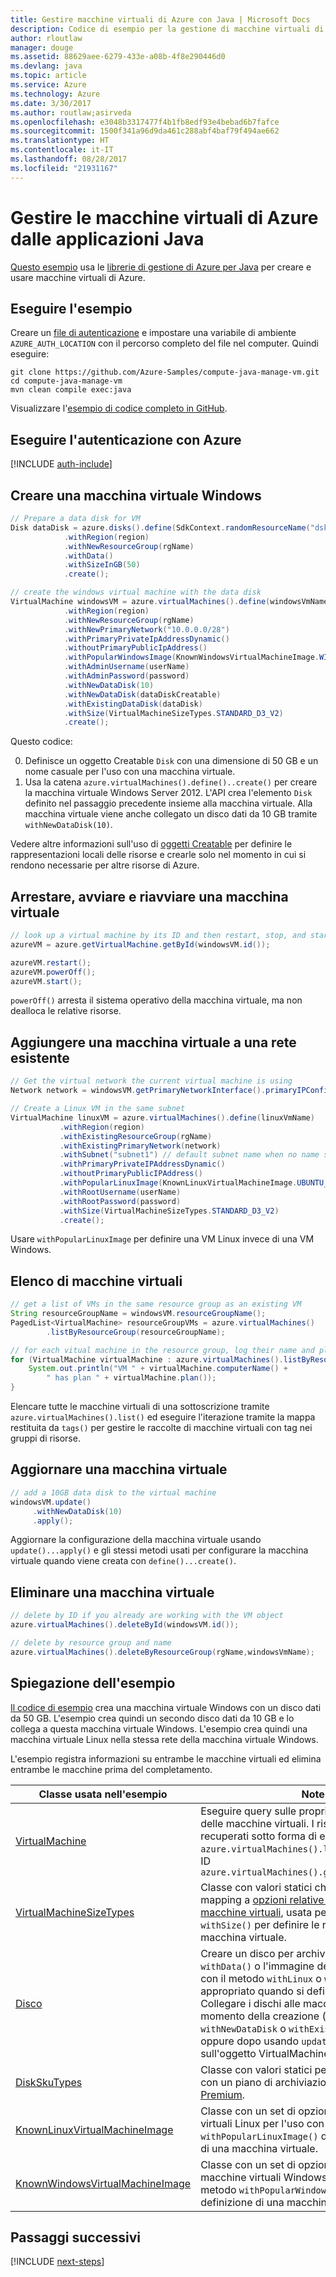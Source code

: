 ```yaml
---
title: Gestire macchine virtuali di Azure con Java | Microsoft Docs
description: Codice di esempio per la gestione di macchine virtuali di Azure con Azure SDK per Java
author: rloutlaw
manager: douge
ms.assetid: 88629aee-6279-433e-a08b-4f8e290446d0
ms.devlang: java
ms.topic: article
ms.service: Azure
ms.technology: Azure
ms.date: 3/30/2017
ms.author: routlaw;asirveda
ms.openlocfilehash: e3048b3317477f4b1fb8edf93e4bebad6b7fafce
ms.sourcegitcommit: 1500f341a96d9da461c288abf4baf79f494ae662
ms.translationtype: HT
ms.contentlocale: it-IT
ms.lasthandoff: 08/28/2017
ms.locfileid: "21931167"
---
```

# <a name="manage-azure-virtual-machines-from-your-java-applications"></a>Gestire le macchine virtuali di Azure dalle applicazioni Java

[Questo esempio](https://github.com/Azure-Samples/compute-java-manage-vm/) usa le [librerie di gestione di Azure per Java](https://github.com/Azure/azure-sdk-for-java) per creare e usare macchine virtuali di Azure.

## <a name="run-the-sample"></a>Eseguire l'esempio

Creare un [file di autenticazione](https://github.com/Azure/azure-sdk-for-java/blob/master/AUTH.md) e impostare una variabile di ambiente `AZURE_AUTH_LOCATION` con il percorso completo del file nel computer. Quindi eseguire:

```
git clone https://github.com/Azure-Samples/compute-java-manage-vm.git
cd compute-java-manage-vm
mvn clean compile exec:java
```

Visualizzare l'[esempio di codice completo in GitHub](https://github.com/Azure-Samples/compute-java-manage-vm/blob/master/src/main/java/com/microsoft/azure/management/compute/samples/ManageVirtualMachine.java).

## <a name="authenticate-with-azure"></a>Eseguire l'autenticazione con Azure

[!INCLUDE [auth-include](includes/java-auth-include.md)]

## <a name="create-a-windows-virtual-machine"></a>Creare una macchina virtuale Windows

```java
// Prepare a data disk for VM
Disk dataDisk = azure.disks().define(SdkContext.randomResourceName("dsk", 30))
            .withRegion(region)
            .withNewResourceGroup(rgName)
            .withData()
            .withSizeInGB(50)
            .create();

// create the windows virtual machine with the data disk            
VirtualMachine windowsVM = azure.virtualMachines().define(windowsVmName)
            .withRegion(region)
            .withNewResourceGroup(rgName)
            .withNewPrimaryNetwork("10.0.0.0/28")
            .withPrimaryPrivateIpAddressDynamic()
            .withoutPrimaryPublicIpAddress()
            .withPopularWindowsImage(KnownWindowsVirtualMachineImage.WINDOWS_SERVER_2012_R2_DATACENTER)
            .withAdminUsername(userName)
            .withAdminPassword(password)
            .withNewDataDisk(10)
            .withNewDataDisk(dataDiskCreatable)
            .withExistingDataDisk(dataDisk)
            .withSize(VirtualMachineSizeTypes.STANDARD_D3_V2)
            .create();
```

Questo codice:   

0. Definisce un oggetto Creatable `Disk` con una dimensione di 50 GB e un nome casuale per l'uso con una macchina virtuale.
0. Usa la catena `azure.virtualMachines().define()..create()` per creare la macchina virtuale Windows Server 2012. L'API crea l'elemento `Disk` definito nel passaggio precedente insieme alla macchina virtuale. Alla macchina virtuale viene anche collegato un disco dati da 10 GB tramite `withNewDataDisk(10)`.

Vedere altre informazioni sull'uso di [oggetti<T> Creatable](java-sdk-azure-concepts.md#Creatables) per definire le rappresentazioni locali delle risorse e crearle solo nel momento in cui si rendono necessarie per altre risorse di Azure.

## <a name="stop-start-and-restart-a-virtual-machine"></a>Arrestare, avviare e riavviare una macchina virtuale

```java
// look up a virtual machine by its ID and then restart, stop, and start it
azureVM = azure.getVirtualMachine.getById(windowsVM.id());

azureVM.restart();
azureVM.powerOff();
azureVM.start();
```

`powerOff()` arresta il sistema operativo della macchina virtuale, ma non dealloca le relative risorse.

## <a name="add-a-virtual-machine-to-an-existing-network"></a>Aggiungere una macchina virtuale a una rete esistente

```java
// Get the virtual network the current virtual machine is using
Network network = windowsVM.getPrimaryNetworkInterface().primaryIPConfiguration().getNetwork();

// Create a Linux VM in the same subnet
VirtualMachine linuxVM = azure.virtualMachines().define(linuxVmName)
           .withRegion(region)
           .withExistingResourceGroup(rgName)
           .withExistingPrimaryNetwork(network)
           .withSubnet("subnet1") // default subnet name when no name specified at creation
           .withPrimaryPrivateIPAddressDynamic()
           .withoutPrimaryPublicIPAddress()
           .withPopularLinuxImage(KnownLinuxVirtualMachineImage.UBUNTU_SERVER_16_04_LTS)
           .withRootUsername(userName)
           .withRootPassword(password)
           .withSize(VirtualMachineSizeTypes.STANDARD_D3_V2)
           .create();
```

Usare `withPopularLinuxImage` per definire una VM Linux invece di una VM Windows.


## <a name="list-virtual-machines"></a>Elenco di macchine virtuali

```java
// get a list of VMs in the same resource group as an existing VM
String resourceGroupName = windowsVM.resourceGroupName();
PagedList<VirtualMachine> resourceGroupVMs = azure.virtualMachines()
        .listByResourceGroup(resourceGroupName); 

// for each vitual machine in the resource group, log their name and plan
for (VirtualMachine virtualMachine : azure.virtualMachines().listByResourceGroup(resourceGroupName)) {
    System.out.println("VM " + virtualMachine.computerName() + 
        " has plan " + virtualMachine.plan());
}
```

Elencare tutte le macchine virtuali di una sottoscrizione tramite `azure.virtualMachines().list()` ed eseguire l'iterazione tramite la mappa restituita da `tags()` per gestire le raccolte di macchine virtuali con tag nei gruppi di risorse.

## <a name="update-a-virtual-machine"></a>Aggiornare una macchina virtuale

```java
// add a 10GB data disk to the virtual machine
windowsVM.update()
     .withNewDataDisk(10)
     .apply();
```

Aggiornare la configurazione della macchina virtuale usando `update()...apply()` e gli stessi metodi usati per configurare la macchina virtuale quando viene creata con `define()...create()`.

## <a name="delete-a-virtual-machine"></a>Eliminare una macchina virtuale

```java
// delete by ID if you already are working with the VM object
azure.virtualMachines().deleteById(windowsVM.id());

// delete by resource group and name
azure.virtualMachines().deleteByResourceGroup(rgName,windowsVmName);
```

## <a name="sample-explanation"></a>Spiegazione dell'esempio

[Il codice di esempio](https://github.com/Azure-Samples/compute-java-manage-vm/blob/master/src/main/java/com/microsoft/azure/management/compute/samples/ManageVirtualMachine.java) crea una macchina virtuale Windows con un disco dati da 50 GB. L'esempio crea quindi un secondo disco dati da 10 GB e lo collega a questa macchina virtuale Windows.
L'esempio crea quindi una macchina virtuale Linux nella stessa rete della macchina virtuale Windows.

L'esempio registra informazioni su entrambe le macchine virtuali ed elimina entrambe le macchine prima del completamento.

| Classe usata nell'esempio | Note
|-------|-------|
| [VirtualMachine](https://docs.microsoft.com/java/api/com.microsoft.azure.management.compute._virtual_machine) | Eseguire query sulle proprietà e gestire lo stato delle macchine virtuali. I risultati vengono recuperati sotto forma di elenco con `azure.virtualMachines().list()` o per nome o ID `azure.virtualMachines().getByResourceGroup()`
| [VirtualMachineSizeTypes](https://docs.microsoft.com/java/api/com.microsoft.azure.management.compute._virtual_machine_size_types) | Classe con valori statici che eseguono il mapping a [opzioni relative alle dimensioni delle macchine virtuali](https://azure.microsoft.com/pricing/details/virtual-machines/linux/), usata per il metodo `withSize()` per definire le risorse allocate alla macchina virtuale.
| [Disco](https://docs.microsoft.com/java/api/com.microsoft.azure.management.compute._disk) | Creare un disco per archiviare i dati usando `withData()` o l'immagine del sistema operativo con il metodo `withLinux` o `withWindows` appropriato quando si definisce il disco. Collegare i dischi alle macchine virtuali al momento della creazione (`using withNewDataDisk` o `withExistingDataDisk`) oppure dopo usando `update()..apply()` sull'oggetto VirtualMachine.
| [DiskSkuTypes](https://docs.microsoft.com/java/api/com.microsoft.azure.management.compute._disk_sku_types) | Classe con valori statici per definire un disco con un piano di archiviazione Standard o [Premium](https://docs.microsoft.com/azure/storage/storage-premium-storage).
| [KnownLinuxVirtualMachineImage](https://docs.microsoft.com/java/api/com.microsoft.azure.management.compute._known_linux_virtual_machine_image) | Classe con un set di opzioni di macchine virtuali Linux per l'uso con il metodo `withPopularLinuxImage()` durante la definizione di una macchina virtuale.
| [KnownWindowsVirtualMachineImage](https://docs.microsoft.com/java/api/com.microsoft.azure.management.compute._known_windows_virtual_machine_image) | Classe con un set di opzioni di immagini di macchine virtuali Windows per l'uso con il metodo `withPopularWindowsImage()` durante la definizione di una macchina virtuale.

## <a name="next-steps"></a>Passaggi successivi

[!INCLUDE [next-steps](includes/java-next-steps.md)]